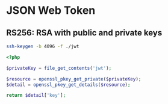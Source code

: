 # JSON Web Token

## RS256: RSA with public and private keys

```bash
ssh-keygen -b 4096 -f ./jwt
```


```php
<?php

$privateKey = file_get_contents('jwt');

$resource = openssl_pkey_get_private($privateKey);
$detail = openssl_pkey_get_details($resource);

return $detail['key'];
```
